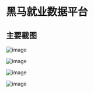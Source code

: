 # 黑马就业数据平台

## 主要截图

![image](https://github.com/wjx0428/employment-project/assets/68766497/297a8cea-f1e4-4ea8-92f6-22c4ce0889d8)

![image](https://github.com/wjx0428/employment-project/assets/68766497/ce2c71e8-c64b-465d-9c5e-e3e2f2fcbaea)

![image](https://github.com/wjx0428/employment-project/assets/68766497/ea3a221a-06d5-4d07-b91c-dbd97da27f2a)

![image](https://github.com/wjx0428/employment-project/assets/68766497/76a69134-3f84-4ae0-a9ff-da0fc41104a2)
